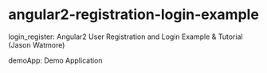 # angular2-registration-login-example

login_register: Angular2 User Registration and Login Example & Tutorial (Jason Watmore)

demoApp: Demo Application